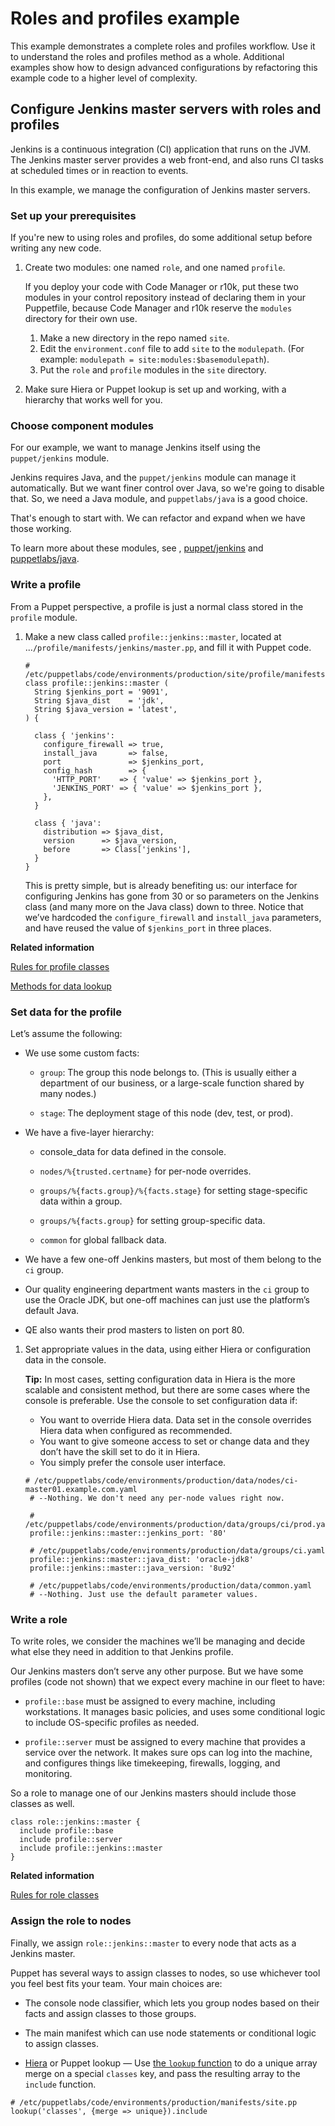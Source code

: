 # Roles and profiles example

This example demonstrates a complete roles and profiles workflow. Use it to understand the roles and profiles method as a whole. Additional examples show how to design advanced configurations by refactoring this example code to a higher level of complexity.

## Configure Jenkins master servers with roles and profiles

Jenkins is a continuous integration \(CI\) application that runs on the JVM. The Jenkins master server provides a web front-end, and also runs CI tasks at scheduled times or in reaction to events.

In this example, we manage the configuration of Jenkins master servers.

### Set up your prerequisites

If you're new to using roles and profiles, do some additional setup before writing any new code.

1.  Create two modules: one named `role`, and one named `profile`.

    If you deploy your code with Code Manager or r10k, put these two modules in your control repository instead of declaring them in your Puppetfile, because Code Manager and r10k reserve the `modules` directory for their own use.

    1.  Make a new directory in the repo named `site`.
    2.  Edit the `environment.conf` file to add `site` to the `modulepath`. \(For example: `modulepath = site:modules:$basemodulepath`\).
    3.  Put the `role` and `profile` modules in the `site` directory.
2.  Make sure Hiera or Puppet lookup is set up and working, with a hierarchy that works well for you.


### Choose component modules

For our example, we want to manage Jenkins itself using the `puppet/jenkins` module.

Jenkins requires Java, and the `puppet/jenkins` module can manage it automatically. But we want finer control over Java, so we're going to disable that. So, we need a Java module, and `puppetlabs/java` is a good choice.

That's enough to start with. We can refactor and expand when we have those working.

To learn more about these modules, see , [puppet/jenkins](https://forge.puppet.com/puppet/jenkins) and [puppetlabs/java](https://forge.puppet.com/puppetlabs/java?_ga=2.126344074.623882382.1502209414-2028041969.1502209414).

### Write a profile

From a Puppet perspective, a profile is just a normal class stored in the `profile` module.

1.  Make a new class called `profile::jenkins::master`, located at ...`/profile/manifests/jenkins/master.pp`, and fill it with Puppet code.

    ```
    # /etc/puppetlabs/code/environments/production/site/profile/manifests/jenkins/master.pp
    class profile::jenkins::master (
      String $jenkins_port = '9091',
      String $java_dist    = 'jdk',
      String $java_version = 'latest',
    ) {
    
      class { 'jenkins':
        configure_firewall => true,
        install_java       => false,
        port               => $jenkins_port,
        config_hash        => {
          'HTTP_PORT'    => { 'value' => $jenkins_port },
          'JENKINS_PORT' => { 'value' => $jenkins_port },
        },
      }
    
      class { 'java':
        distribution => $java_dist,
        version      => $java_version,
        before       => Class['jenkins'],
      }
    }
    ```

    This is pretty simple, but is already benefiting us: our interface for configuring Jenkins has gone from 30 or so parameters on the Jenkins class \(and many more on the Java class\) down to three. Notice that we’ve hardcoded the `configure_firewall` and `install_java` parameters, and have reused the value of `$jenkins_port` in three places.


**Related information**  


[Rules for profile classes](the_roles_and_profiles_method.md#)

[Methods for data lookup](the_roles_and_profiles_method.md#)

### Set data for the profile

Let’s assume the following:

-   We use some custom facts:

    -   `group`: The group this node belongs to. \(This is usually either a department of our business, or a large-scale function shared by many nodes.\)

    -   `stage`: The deployment stage of this node \(dev, test, or prod\).

-   We have a five-layer hierarchy:

    -   console\_data for data defined in the console.

    -   `nodes/%{trusted.certname}` for per-node overrides.

    -   `groups/%{facts.group}/%{facts.stage}` for setting stage-specific data within a group.

    -   `groups/%{facts.group}` for setting group-specific data.

    -   `common` for global fallback data.

-   We have a few one-off Jenkins masters, but most of them belong to the `ci` group.

-   Our quality engineering department wants masters in the `ci` group to use the Oracle JDK, but one-off machines can just use the platform’s default Java.

-   QE also wants their prod masters to listen on port 80.


1.  Set appropriate values in the data, using either Hiera or configuration data in the console.

    **Tip:** In most cases, setting configuration data in Hiera is the more scalable and consistent method, but there are some cases where the console is preferable. Use the console to set configuration data if:

    -   You want to override Hiera data. Data set in the console overrides Hiera data when configured as recommended.
    -   You want to give someone access to set or change data and they don’t have the skill set to do it in Hiera.
    -   You simply prefer the console user interface.

    ```
    # /etc/puppetlabs/code/environments/production/data/nodes/ci-master01.example.com.yaml
     # --Nothing. We don't need any per-node values right now.
    
     # /etc/puppetlabs/code/environments/production/data/groups/ci/prod.yaml
     profile::jenkins::master::jenkins_port: '80'
    
     # /etc/puppetlabs/code/environments/production/data/groups/ci.yaml
     profile::jenkins::master::java_dist: 'oracle-jdk8'
     profile::jenkins::master::java_version: '8u92'
    
     # /etc/puppetlabs/code/environments/production/data/common.yaml
     # --Nothing. Just use the default parameter values.
    ```


### Write a role

To write roles, we consider the machines we’ll be managing and decide what else they need in addition to that Jenkins profile.

Our Jenkins masters don’t serve any other purpose. But we have some profiles \(code not shown\) that we expect every machine in our fleet to have:

-   `profile::base` must be assigned to every machine, including workstations. It manages basic policies, and uses some conditional logic to include OS-specific profiles as needed.

-   `profile::server` must be assigned to every machine that provides a service over the network. It makes sure ops can log into the machine, and configures things like timekeeping, firewalls, logging, and monitoring.


So a role to manage one of our Jenkins masters should include those classes as well.

```
class role::jenkins::master {
  include profile::base
  include profile::server
  include profile::jenkins::master
}
```

**Related information**  


[Rules for role classes](the_roles_and_profiles_method.md#)

### Assign the role to nodes

Finally, we assign `role::jenkins::master` to every node that acts as a Jenkins master.

Puppet has several ways to assign classes to nodes, so use whichever tool you feel best fits your team. Your main choices are:

-   The console node classifier, which lets you group nodes based on their facts and assign classes to those groups.

-   The main manifest which can use node statements or conditional logic to assign classes.

-   [Hiera](https://puppet.com/docs/puppet/6.10/hiera.html) or Puppet lookup — Use [the `lookup` function](https://puppet.com/docs/puppet/6.10/hiera_automatic.html#puppet-lookup) to do a unique array merge on a special `classes` key, and pass the resulting array to the `include` function.

```
# /etc/puppetlabs/code/environments/production/manifests/site.pp
lookup('classes', {merge => unique}).include
```


